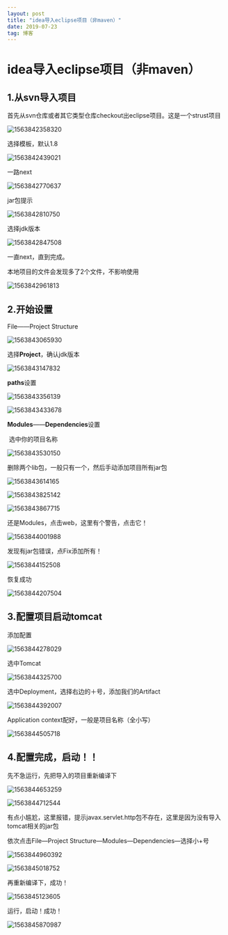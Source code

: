 ```yaml
---
layout: post
title: "idea导入eclipse项目（非maven）"
date: 2019-07-23
tag: 博客
---
```


# idea导入eclipse项目（非maven）

## 1.从svn导入项目

首先从svn仓库或者其它类型仓库checkout出eclipse项目。这是一个strust项目

![1563842358320](C:\Users\JY\AppData\Roaming\Typora\typora-user-images\1563842358320.png)

选择模板，默认1.8

![1563842439021](C:\Users\JY\AppData\Roaming\Typora\typora-user-images\1563842439021.png)

一路next

![1563842770637](C:\Users\JY\AppData\Roaming\Typora\typora-user-images\1563842770637.png)

jar包提示

![1563842810750](C:\Users\JY\AppData\Roaming\Typora\typora-user-images\1563842810750.png)

选择jdk版本

![1563842847508](C:\Users\JY\AppData\Roaming\Typora\typora-user-images\1563842847508.png)

一直next，直到完成。

本地项目的文件会发现多了2个文件，不影响使用

![1563842961813](C:\Users\JY\AppData\Roaming\Typora\typora-user-images\1563842961813.png)

## 2.开始设置

File——Project Structure

![1563843065930](C:\Users\JY\AppData\Roaming\Typora\typora-user-images\1563843065930.png)

选择**Project**，确认jdk版本

![1563843147832](C:\Users\JY\AppData\Roaming\Typora\typora-user-images\1563843147832.png)

**paths**设置

![1563843356139](C:\Users\JY\AppData\Roaming\Typora\typora-user-images\1563843356139.png)

![1563843433678](C:\Users\JY\AppData\Roaming\Typora\typora-user-images\1563843433678.png)

**Modules**——**Dependencies**设置

​	选中你的项目名称

![1563843530150](C:\Users\JY\AppData\Roaming\Typora\typora-user-images\1563843530150.png)

删除两个lib包，一般只有一个，然后手动添加项目所有jar包

![1563843614165](C:\Users\JY\AppData\Roaming\Typora\typora-user-images\1563843614165.png)

![1563843825142](C:\Users\JY\AppData\Roaming\Typora\typora-user-images\1563843825142.png)

![1563843867715](C:\Users\JY\AppData\Roaming\Typora\typora-user-images\1563843867715.png)

还是Modules，点击web，这里有个警告，点击它！

![1563844001988](C:\Users\JY\AppData\Roaming\Typora\typora-user-images\1563844001988.png)

发现有jar包错误，点Fix添加所有！

![1563844152508](C:\Users\JY\AppData\Roaming\Typora\typora-user-images\1563844152508.png)

恢复成功

![1563844207504](C:\Users\JY\AppData\Roaming\Typora\typora-user-images\1563844207504.png)

## 3.配置项目启动tomcat

添加配置

![1563844278029](C:\Users\JY\AppData\Roaming\Typora\typora-user-images\1563844278029.png)

选中Tomcat

![1563844325700](C:\Users\JY\AppData\Roaming\Typora\typora-user-images\1563844325700.png)

选中Deployment，选择右边的＋号，添加我们的Artifact

![1563844392007](C:\Users\JY\AppData\Roaming\Typora\typora-user-images\1563844392007.png)

Application context配好，一般是项目名称（全小写）

![1563844505718](C:\Users\JY\AppData\Roaming\Typora\typora-user-images\1563844505718.png)

## 4.配置完成，启动！！

先不急运行，先把导入的项目重新编译下

![1563844653259](C:\Users\JY\AppData\Roaming\Typora\typora-user-images\1563844653259.png)

![1563844712544](C:\Users\JY\AppData\Roaming\Typora\typora-user-images\1563844712544.png)

有点小尴尬，这里报错，提示javax.servlet.http包不存在，这里是因为没有导入tomcat相关的jar包

依次点击File—Project Structure—Modules—Dependencies—选择小+号

![1563844960392](C:\Users\JY\AppData\Roaming\Typora\typora-user-images\1563844960392.png)

![1563845018752](C:\Users\JY\AppData\Roaming\Typora\typora-user-images\1563845018752.png)

再重新编译下，成功！

![1563845123605](C:\Users\JY\AppData\Roaming\Typora\typora-user-images\1563845123605.png)

运行，启动！成功！

![1563845870987](C:\Users\JY\AppData\Roaming\Typora\typora-user-images\1563845870987.png)

